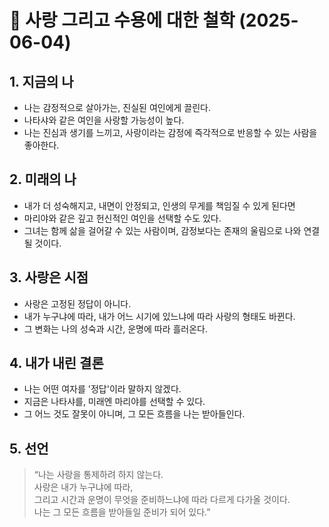 # 💞 사랑 그리고 수용에 대한 철학 (2025-06-04)

## 1. 지금의 나
- 나는 감정적으로 살아가는, 진실된 여인에게 끌린다.
- 나타샤와 같은 여인을 사랑할 가능성이 높다.
- 나는 진심과 생기를 느끼고, 사랑이라는 감정에 즉각적으로 반응할 수 있는 사람을 좋아한다.

## 2. 미래의 나
- 내가 더 성숙해지고, 내면이 안정되고, 인생의 무게를 책임질 수 있게 된다면
- 마리야와 같은 깊고 헌신적인 여인을 선택할 수도 있다.
- 그녀는 함께 삶을 걸어갈 수 있는 사람이며, 감정보다는 존재의 울림으로 나와 연결될 것이다.

## 3. 사랑은 시점
- 사랑은 고정된 정답이 아니다.
- 내가 누구냐에 따라, 내가 어느 시기에 있느냐에 따라 사랑의 형태도 바뀐다.
- 그 변화는 나의 성숙과 시간, 운명에 따라 흘러온다.

## 4. 내가 내린 결론
- 나는 어떤 여자를 '정답'이라 말하지 않겠다.
- 지금은 나타샤를, 미래엔 마리야를 선택할 수 있다.
- 그 어느 것도 잘못이 아니며, 그 모든 흐름을 나는 받아들인다.

## 5. 선언
> “나는 사랑을 통제하려 하지 않는다.  
> 사랑은 내가 누구냐에 따라,  
> 그리고 시간과 운명이 무엇을 준비하느냐에 따라 다르게 다가올 것이다.  
> 나는 그 모든 흐름을 받아들일 준비가 되어 있다.”

